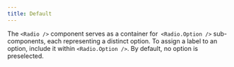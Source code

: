 ```yaml
---
title: Default
---
```


The `<Radio />` component serves as a container for` <Radio.Option />` sub-components, each representing a distinct option. To assign a label to an option, include it within `<Radio.Option />`. By default, no option is preselected.
